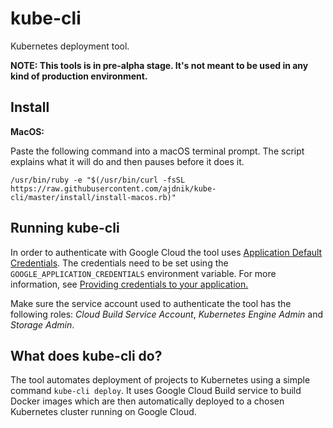 # kube-cli
Kubernetes deployment tool.

**NOTE: This tools is in pre-alpha stage. It's not meant to be used in any kind of production environment.**

## Install

**MacOS:**


Paste the following command into a macOS terminal prompt. The script explains what it will do and then pauses before it does it.

```
/usr/bin/ruby -e "$(/usr/bin/curl -fsSL https://raw.githubusercontent.com/ajdnik/kube-cli/master/install/install-macos.rb)"
```

## Running kube-cli

In order to authenticate with Google Cloud the tool uses [Application Default Credentials](https://developers.google.com/identity/protocols/application-default-credentials). The credentials need to be set using the `GOOGLE_APPLICATION_CREDENTIALS` environment variable. For more information, see [Providing credentials to your application.](https://cloud.google.com/docs/authentication/production#providing_credentials_to_your_application)

Make sure the service account used to authenticate the tool has the following roles: *Cloud Build Service Account*, *Kubernetes Engine Admin* and *Storage Admin*.

## What does kube-cli do?

The tool automates deployment of projects to Kubernetes using a simple command `kube-cli deploy`. It uses Google Cloud Build service to build Docker images which are then automatically deployed to a chosen Kubernetes cluster running on Google Cloud.


